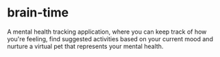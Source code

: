 # brain-time
A mental health tracking application, where you can keep track of how you're feeling, find suggested activities based on your current mood and nurture a virtual pet that represents your mental health. 
